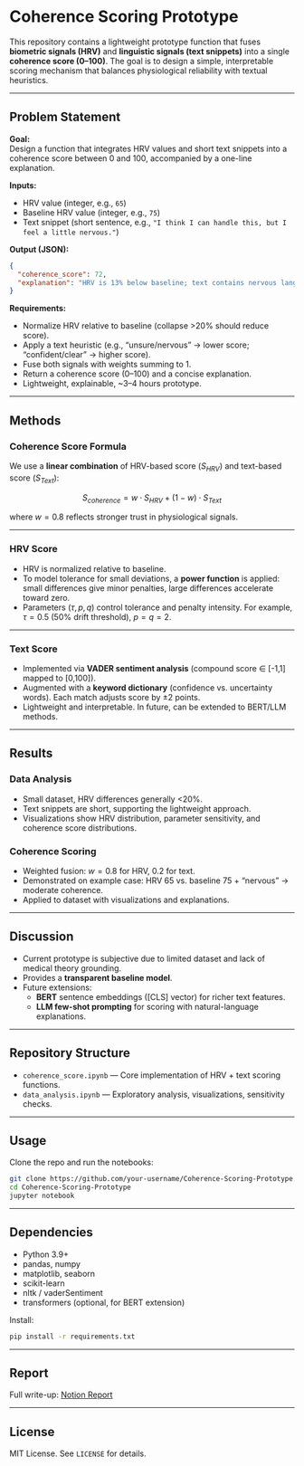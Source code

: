 # Coherence Scoring Prototype

This repository contains a lightweight prototype function that fuses **biometric signals (HRV)** and **linguistic signals (text snippets)** into a single **coherence score (0–100)**. The goal is to design a simple, interpretable scoring mechanism that balances physiological reliability with textual heuristics.

---

## Problem Statement

**Goal:**  
Design a function that integrates HRV values and short text snippets into a coherence score between 0 and 100, accompanied by a one-line explanation.

**Inputs:**  
- HRV value (integer, e.g., `65`)  
- Baseline HRV value (integer, e.g., `75`)  
- Text snippet (short sentence, e.g., `"I think I can handle this, but I feel a little nervous."`)  

**Output (JSON):**
```json
{
  "coherence_score": 72,
  "explanation": "HRV is 13% below baseline; text contains nervous language → moderate coherence."
}
```

**Requirements:**  
- Normalize HRV relative to baseline (collapse >20% should reduce score).  
- Apply a text heuristic (e.g., “unsure/nervous” → lower score; “confident/clear” → higher score).  
- Fuse both signals with weights summing to 1.  
- Return a coherence score (0–100) and a concise explanation.  
- Lightweight, explainable, ~3–4 hours prototype.  

---

## Methods

### Coherence Score Formula
We use a **linear combination** of HRV-based score ($S_{HRV}$) and text-based score ($S_{Text}$):

$$
S_{coherence} = w \cdot S_{HRV} + (1-w) \cdot S_{Text}
$$

where $w=0.8$ reflects stronger trust in physiological signals.

---

### HRV Score
- HRV is normalized relative to baseline.  
- To model tolerance for small deviations, a **power function** is applied: small differences give minor penalties, large differences accelerate toward zero.  
- Parameters $(\tau, p, q)$ control tolerance and penalty intensity. For example, $\tau=0.5$ (50% drift threshold), $p=q=2$.  

---

### Text Score
- Implemented via **VADER sentiment analysis** (compound score ∈ [-1,1] mapped to [0,100]).  
- Augmented with a **keyword dictionary** (confidence vs. uncertainty words). Each match adjusts score by ±2 points.  
- Lightweight and interpretable. In future, can be extended to BERT/LLM methods.

---

## Results

### Data Analysis
- Small dataset, HRV differences generally <20%.  
- Text snippets are short, supporting the lightweight approach.  
- Visualizations show HRV distribution, parameter sensitivity, and coherence score distributions.  

### Coherence Scoring
- Weighted fusion: $w=0.8$ for HRV, $0.2$ for text.  
- Demonstrated on example case: HRV 65 vs. baseline 75 + “nervous” → moderate coherence.  
- Applied to dataset with visualizations and explanations.  

---

## Discussion

- Current prototype is subjective due to limited dataset and lack of medical theory grounding.  
- Provides a **transparent baseline model**.  
- Future extensions:  
  - **BERT** sentence embeddings ([CLS] vector) for richer text features.  
  - **LLM few-shot prompting** for scoring with natural-language explanations.  

---

## Repository Structure
- `coherence_score.ipynb` — Core implementation of HRV + text scoring functions.  
- `data_analysis.ipynb` — Exploratory analysis, visualizations, sensitivity checks.  

---

## Usage

Clone the repo and run the notebooks:

```bash
git clone https://github.com/your-username/Coherence-Scoring-Prototype.git
cd Coherence-Scoring-Prototype
jupyter notebook
```

---

## Dependencies
- Python 3.9+  
- pandas, numpy  
- matplotlib, seaborn  
- scikit-learn  
- nltk / vaderSentiment  
- transformers (optional, for BERT extension)  

Install:
```bash
pip install -r requirements.txt
```

---

## Report
Full write-up: [Notion Report](https://www.notion.so/Trial-Task-Report-Coherence-Scoring-Prototype-23f252ec466e8026b7b6dbe1e8101a2a)

---

## License
MIT License. See `LICENSE` for details.
